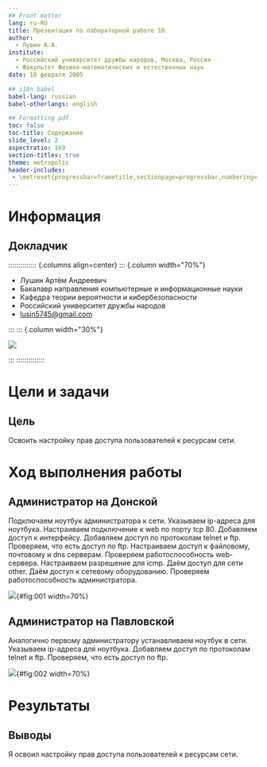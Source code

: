 ```yaml
---
## Front matter
lang: ru-RU
title: Презентация по лабораторной работе 10
author:
  - Лушин А.А.
institute:
  - Российский университет дружбы народов, Москва, Россия
  - Факультет Физико-математических и естественных наук
date: 18 февраля 2005

## i18n babel
babel-lang: russian
babel-otherlangs: english

## Formatting pdf
toc: false
toc-title: Содержание
slide_level: 2
aspectratio: 169
section-titles: true
theme: metropolis
header-includes:
 - \metroset{progressbar=frametitle,sectionpage=progressbar,numbering=fraction}
---
```


# Информация

## Докладчик

:::::::::::::: {.columns align=center}
::: {.column width="70%"}

  * Лушин Артём Андреевич
  * Бакалавр направления компьютерные и информационные науки
  * Кафедра теории вероятности и кибербезопасности
  * Российский университет дружбы народов
  * [lusin5745@gmail.com](mailto:lusin5745@gmail.com)

:::
::: {.column width="30%"}

![](/home/aalushin1/study_2025-2026_net-admin/labs/lab9/presentation/image/me.jpg)

:::
::::::::::::::

# Цели и задачи

## Цель

Освоить настройку прав доступа пользователей к ресурсам сети. 

# Ход выполнения работы

## Администратор на Донской

Подключаем ноутбук администратора к сети. Указываем ip-адреса для ноутбука. Настраиваем подключение к web по порту tcp 80. Добавляем доступ к интерфейсу. Добавляем доступ по протоколам telnet и ftp. Проверяем, что есть доступ по ftp. Настраиваем доступ к файловому, почтовому и dns серверам. Проверяем работоспособность web-сервера. Настраиваем разрешение для icmp. Даём доступ для сети other. Даём доступ к сетевому оборудованию. Проверяем работоспособность администратора. 

![](/home/aalushin1/study_2025-2026_net-admin/labs/lab10/presentation/image/1.jpg){#fig:001 width=70%}

## Администратор на Павловской

Аналогично первому администратору устанавливаем ноутбук в сети. Указываем ip-адреса для ноутбука. Добавляем доступ по протоколам telnet и ftp. Проверяем, что есть доступ по ftp. 

![](/home/aalushin1/study_2025-2026_net-admin/labs/lab10/presentation/image/21.jpg){#fig:002 width=70%}

# Результаты

## Выводы

Я освоил настройку прав доступа пользователей к ресурсам сети. 

